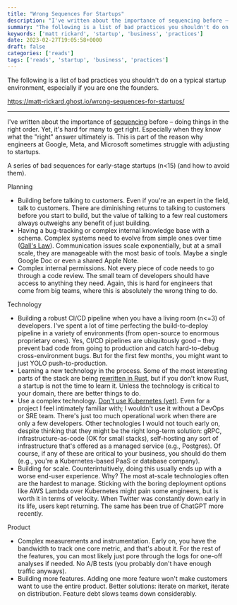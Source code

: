 ```yaml
---
title: "Wrong Sequences For Startups"
description: "I've written about the importance of sequencing before – doing things in the right order. Yet, it's hard for many to get right. Especially when they know what the \"right\" answer ultimately is. This is part of the reason why engineers at Google, Meta, and Microsoft sometimes struggle with adjusting to"
summary: "The following is a list of bad practices you shouldn't do on a typical startup environment, especially if you are one the founders."
keywords: ['matt rickard', 'startup', 'business', 'practices']
date: 2023-02-27T19:05:58+0000
draft: false
categories: ['reads']
tags: ['reads', 'startup', 'business', 'practices']
---
```


The following is a list of bad practices you shouldn't do on a typical startup environment, especially if you are one the founders.

https://matt-rickard.ghost.io/wrong-sequences-for-startups/

---

I've written about the importance of [sequencing](https://matt-rickard.com/sequencing) before – doing things in the right order. Yet, it's hard for many to get right. Especially when they know what the "right" answer ultimately is. This is part of the reason why engineers at Google, Meta, and Microsoft sometimes struggle with adjusting to startups.

A series of bad sequences for early-stage startups (n<15) (and how to avoid them).

Planning

*   Building before talking to customers. Even if you're an expert in the field, talk to customers. There are diminishing returns to talking to customers before you start to build, but the value of talking to a few real customers always outweighs any benefit of just building.
*   Having a bug-tracking or complex internal knowledge base with a schema. Complex systems need to evolve from simple ones over time ([Gall's Law](https://matt-rickard.com/applications-of-galls-law)). Communication issues scale exponentially, but at a small scale, they are manageable with the most basic of tools. Maybe a single Google Doc or even a shared Apple Note.
*   Complex internal permissions. Not every piece of code needs to go through a code review. The small team of developers should have access to anything they need. Again, this is hard for engineers that come from big teams, where this is absolutely the wrong thing to do.

Technology

*   Building a robust CI/CD pipeline when you have a living room (n<=3) of developers. I've spent a lot of time perfecting the build-to-deploy pipeline in a variety of environments (from open-source to enormous proprietary ones). Yes, CI/CD pipelines are ubiquitously good – they prevent bad code from going to production and catch hard-to-debug cross-environment bugs. But for the first few months, you might want to just YOLO push-to-production.
*   Learning a new technology in the process. Some of the most interesting parts of the stack are being [rewritten in Rust](https://matt-rickard.com/rebuilding-in-rust), but if you don't know Rust, a startup is not the time to learn it. Unless the technology is critical to your domain, there are better things to do.
*   Use a complex technology. [Don't use Kubernetes (yet)](https://matt-rickard.com/dont-use-kubernetes-yet). Even for a project I feel intimately familiar with; I wouldn't use it without a DevOps or SRE team. There's just too much operational work when there are only a few developers. Other technologies I would not touch early on, despite thinking that they might be the right long-term solution: gRPC, infrastructure-as-code (OK for small stacks), self-hosting any sort of infrastructure that's offered as a managed service (e.g., Postgres). Of course, if any of these are critical to your business, you should do them (e.g., you're a Kubernetes-based PaaS or database company).
*   Building for scale. Counterintuitively, doing this usually ends up with a worse end-user experience. Why? The most at-scale technologies often are the hardest to manage. Sticking with the boring deployment options like AWS Lambda over Kubernetes might pain some engineers, but is worth it in terms of velocity. When Twitter was constantly down early in its life, users kept returning. The same has been true of ChatGPT more recently.

Product

*   Complex measurements and instrumentation. Early on, you have the bandwidth to track one core metric, and that's about it. For the rest of the features, you can most likely just pore through the logs for one-off analyses if needed. No A/B tests (you probably don't have enough traffic anyways).
*   Building more features. Adding one more feature won't make customers want to use the entire product. Better solutions: iterate on market, iterate on distribution. Feature debt slows teams down considerably.
